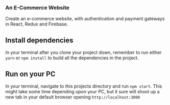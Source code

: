 ### An E-Commerce Website

Create an e-commerce website, with authentication and payment gateways in React, Redux and Firebase. 

## Install dependencies

In your terminal after you clone your project down, remember to run either `yarn` or `npm install` to build all the dependencies in the project.

## Run on your PC
In your terminal, navigate to this projects directory and run `npm start`. This might take some time depending upon your PC, but it sure will shoot up a new tab in your default browser opening `http://localhost:3000`
